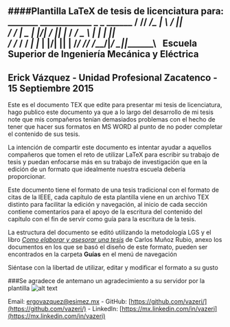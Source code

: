 ####Plantilla LaTeX de tesis de licenciatura para: 
         _______ ____________  _    _ ______
        /  ____//  ____/\_   \| \  / ||  ___\
       /  /___  |  \__   | |\/|  \/  ||  |___
      /   ___/  \___  \  | |  |      ||   ___\
     /  /____  ____/  / _| |_ | |\/| ||  |____
    /_______/ /______/ /_____/|_/  \_||_______\   
 Escuela Superior de Ingeniería Mecánica y Eléctrica 
 -----------------------------------------------------------------------------
   Erick Vázquez  - Unidad Profesional Zacatenco - 15 Septiembre 2015
 -----------------------------------------------------------------------------
Este es el documento TEX que edite para presentar mi tesis de licenciatura, 
hago publico este documento ya que a lo largo del desarrollo de mi tesis note
que mis compañeros tenían demasiados problemas con el hecho de tener que hacer 
sus formatos en MS WORD al punto de no poder completar el contenido de sus tesis.

La intención de compartir este documento es intentar ayudar a aquellos compañeros 
que tomen el reto de utilizar LaTeX para escribir su trabajo de tesis y puedan 
enfocarse más en su trabajo de investigación que en la edición de un formato que 
idealmente nuestra escuela debería proporcionar.

Este documento tiene el formato de una tesis tradicional con el formato de citas 
de la IEEE, cada capítulo de esta plantilla viene en un archivo TEX distinto para 
facilitar la edición y navegación, al inicio de cada sección contiene comentarios
para el apoyo de la escritura del contenido del capítulo con el fin de servir 
como guía para la escritura de la tesis.

La estructura del documento se editó utilizando la metodología LGS y el libro 
[_Como elaborar y asesorar una tesis_](http://mx.casadellibro.com/libro-como-elaborar-y-asesorar-una-investigacion-de-tesis-2-ed/9786073204569/1836869) de Carlos Muñoz Rubio, 
anexo los documentos en los que se basó el diseño de este formato, 
pueden ser encontrados en la carpeta **Guías** en el menú de navegación
 
Siéntase con la libertad de utilizar, editar y modificar el formato a su gusto 

###Se agradece de antemano un agradecimiento a su servidor por la plantilla ![alt text](https://github.com/vazeri/Tesis-Licenciatura/blob/master/Tesis/Imagenes/suerte.png "¡Suerte!")


Email: [ergovazquez@esimez.mx](mailto:ergovazquez@esimez.mx) -  GitHub: [https://github.com/vazeri/](https://github.com/vazeri/)  -  LinkedIn: [https://mx.linkedin.com/in/vazeri](https://mx.linkedin.com/in/vazeri)  



